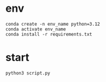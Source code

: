 # env

```
conda create -n env_name python=3.12
conda activate env_name
conda install -r requirements.txt
```


# start

```
python3 script.py 
```
